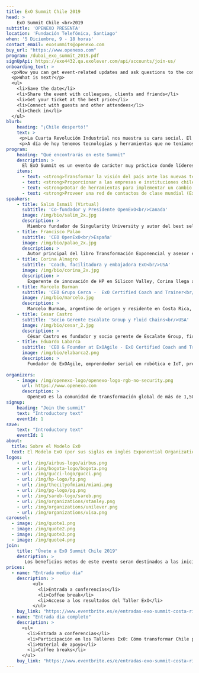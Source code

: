 ```yaml
---
title: ExO Summit Chile 2019
head: >
    ExO Summit Chile <br>2019
subtitle: 'OPENEXO PRESENTA'
location: 'Fundación Telefónica, Santiago'
when: '5 Diciembre, 9 - 18 horas'
contact_email: exosummits@openexo.com
buy_url: "https://www.openexo.com"
program: /dubai_exo_summit_2019.pdf
signUpApi: https://exo4432.qa.exolever.com/api/accounts/join-us/
onboarding_text: >
  <p>Now you can get event-related updates and ask questions to the community. </p>
  <p>What is next?</p>
  <ul>
    <li>Save the date</li>
    <li>Share the event with colleagues, clients and friends</li>
    <li>Get your ticket at the best price</li>
    <li>Connect with guests and other attendees</li>
    <li>Check in</li>
  </ul>
blurb:
    heading: "¡Chile despertó!"
    text: >
     <p>La Cuarta Revolución Industrial nos muestra su cara social. El acceso a la información y las redes sociales están dando un resultado sin precedentes: la sociedad está actuando para generar un cambio.</p>
     <p>A día de hoy tenemos tecnologías y herramientas que no teníamos antes, y que nos permiten promover una transformación que culmine lo iniciado en las calles. Podemos aprovechar la tecnología, las metodologías, la innovación y la disrupción para cambiar el país, el sistema actual y por supuesto beneficiar a todos. OpenExO como comunidad va a estar ahí, va a ser parte de que esto suceda, vamos a transformar el mundo para un futuro mejor. Despertemos, y sobre todo, transformemos Chile.</p>
program:
    heading: "Qué encontrarás en este Summit"
    description: >
      El ExO Summit es un evento de carácter muy práctico donde líderes mundiales, ejecutivos, emprendedores y agentes de cambio se reúnen para compartir sus experiencias transformadoras, intercambiar ideas, desafiar creencias y atreverse a transformar el mundo utilizando el Modelo ExO.
    items:
      - text: <strong>Transformar la visión del país ante las nuevas tecnologías exponenciales</strong>
      - text: <strong>Proporcionar a las empresas e instituciones chilenas una opción de estructura adaptable y disruptiva</strong>
      - text: <strong>Dotar de herramientas para implementar un cambio basado en la situación tecnológica actual</strong>
      - text: <strong>Proveer una red de contactos de clase mundial (ExO Community)</strong>
speakers:
    - title: Salim Ismail (Virtual)
      subtitle: 'Co-fundador y Presidente OpenExO<br/>Canada'
      image: /img/bio/salim_2x.jpg
      description: >
        Miembro fundador de Singularity University y autor del best seller Organizaciones Exponenciales, Salim es un reconocido emprendedor y líder futurista que trabaja con compañías Fortune 5,000 para ayudarlas a transformar sus prácticas de negocio de lineales a exponenciales.
    - title: Francisco Palao
      subtitle: 'CEO OpenExO<br/>España'
      image: /img/bio/palao_2x.jpg
      description: >
        Autor principal del libro Transformación Exponencial y asesor en Singularity University, Francisco es un galardonado emprendedor (premio MIT TR35 2012, entre otros) que ha inspirado y asesorado a organizaciones de todo el mundo para diseñar e implementar estrategias de innovación disruptiva. 
    - title: Corina Almagro
      subtitle: 'Coach, facilitadora y embajadora ExO<br/>USA'
      image: /img/bio/corina_2x.jpg
      description: >
        Exgerente de innovación de HP en Silicon Valley, Corina llega a Costa Rica con más de 3 años de experiencia como coach de ExO, trabajando con empresas como Visa, Black and Decker, Banco Santander o Boston Scientific en su transformación exponencial.
    - title: Marcelo Burman
      subtitle: 'CEO Grupo Cerca -  ExO Certified Coach and Trainer<br/>Argentina'
      image: /img/bio/marcelo.jpg
      description: >
        Marcelo Burman, argentino de origen y residente en Costa Rica, es un “emprendedor serial”, habiendo iniciado distintos proyectos en Argentina hasta el año 2002 y desde ahí América Central. Es conferencista, entrenador y coach en Transformación Exponencial y lidera proyectos de transformación digital en diversas empresas.
    - title: Cesar Castro
      subtitle: 'Socio Gerente Escalate Group y Fluid Chains<br/>USA'
      image: /img/bio/cesar_2.jpg
      description: >
        César Castro es fundador y socio gerente de Escalate Group, firma de consultoría que visualiza, acelera y escala la innovación disruptiva y la transformación digital para organizaciones y líderes que buscan seguir siendo relevantes durante la 4ta Revolución Industrial. También es cofundador de Blockchain Accelerator Fluid Chains.
    - title: Eduardo Labarca
      subtitle: 'CEO & Founder at ExOAgile - ExO Certified Coach and Trainer<br/>España'
      image: /img/bio/elabarca2.png
      description: >
        Fundador de ExOAgile, emprendedor serial en robótica e IoT, premiado como innovador MIT TR35 y por Fraunhofer. Especialista en management y liderazgo ágil de equipos de alto desempeño y disrupción tecnológica.
          
organizers:
    - image: /img/openexo-logo/openexo-logo-rgb-no-security.png
      url: https://www.openexo.com
      description: >
        OpenExO es la comunidad de transformación global de más de 1,500 coaches, inversores, consultores y especialistas en innovación que ayudan a organizaciones, instituciones y personas a desbloquear la abundancia para cambiar el mundo.
signup:
    heading: "Join the summit"
    text: "Introductory text"
    eventId: 1
save:
    text: "Introductory text"
    eventId: 1
about:
  title: Sobre el Modelo ExO
  text: El Modelo ExO (por sus siglas en inglés Exponential Organizations), basado en el best-seller <a href="https://www.openexo.com/books" target="_blank">‘Organizaciones Exponenciales’</a> El Modelo ExO (por sus siglas en inglés Exponential Organizations), está basado en el best-seller Organizaciones Exponenciales y ofrece una guía para ayudar a organizaciones, instituciones y personas a navegar la incertidumbre y la disrupción que trae la Cuarta Revolución Industrial, mediante la creación de un propósito y la aplicación de 10 atributos.
logos:
    - url: /img/airbus-logo/airbus.png
    - url: /img/bogota-logo/bogota.png
    - url: /img/gucci-logo/gucci.png
    - url: /img/hp-logo/hp.png
    - url: /img/thecityofmiami/miami.png
    - url: /img/pg-logo/pg.png
    - url: /img/sareb-logo/sareb.png
    - url: /img/organizations/stanley.png
    - url: /img/organizations/unilever.png
    - url: /img/organizations/visa.png
carousel:
  - image: /img/quote1.png
  - image: /img/quote2.png
  - image: /img/quote3.png
  - image: /img/quote4.png
join:
    title: "Únete a ExO Summit Chile 2019"
    description: >
       Los beneficios netos de este evento seran destinados a las iniciativas <strong>Lorem ipsum</strong>, y <strong>Lorem Ipsum Dolor Sit aMet</strong> para lorem ipsum dolor sit amet.
prices:
  - name: "Entrada medio dia"
    description: >
          <ul>
            <li>Entrada a conferencias</li>
            <li>Coffee break</li>
            <li>Acceso a los resultados del Taller ExO</li>
          </ul>
    buy_link: "https://www.eventbrite.es/e/entradas-exo-summit-costa-rica-2019-74061220103"
  - name: "Entrada dia completo"
    description: >
      <ul>
        <li>Entrada a conferencias</li>
        <li>Participación en los Talleres ExO: Cómo transformar Chile para un futuro mejor</li>
        <li>Material de apoyo</li>
        <li>Coffee breaks</li>
      </ul>
    buy_link: "https://www.eventbrite.es/e/entradas-exo-summit-costa-rica-2019-74061220103"
---
```

